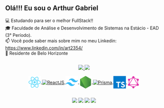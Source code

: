 ## Olá!!! Eu sou o Arthur Gabriel

💻 Estudando para ser o melhor FullStack!! <br>
🎓 Faculdade de Análise e Desenvolvimento de Sistemas na Estácio - EAD (3° Período). <br>
📫 Você pode saber mais sobre mim no meu Linkedin: https://www.linkedin.com/in/art2354/ <br>
📌 Residente de Belo Horizonte 

##

<div align="center">
  <a href="https://github.com/Arthur-Gab">
  <img height="180em" src="https://github-readme-stats.vercel.app/api?username=Arthur-Gab&show_icons=true&theme=codeSTACKr&include_all_commits=true&count_private=true"/>
  <img height="180em" src="https://github-readme-stats.vercel.app/api/top-langs/?username=Arthur-Gab&layout=compact&langs_count=7&theme=codeSTACKr"/>
</div>
  
<div style="display: inline_block;" align='center'><br>
  <img align="center" alt="ReactJS" height="40" width="40" src="https://github.com/devicons/devicon/blob/master/icons/react/react-original.svg">
  <img align="center" alt="ReactJS" height="40" width="40" src="https://www.svgrepo.com/show/354113/nextjs-icon.svg">
  <img align="center" alt="TailwindCSS" height="40" width="40" src="https://github.com/devicons/devicon/blob/master/icons/tailwindcss/tailwindcss-plain.svg">
  <img align="center" alt="NodeJS" height="40" width="40" src="https://github.com/devicons/devicon/blob/master/icons/nodejs/nodejs-original.svg">
  <img align="center" alt="Prisma" height="40" width="40" src="https://avatars.githubusercontent.com/u/17219288?s=48&v=4">
  <img align="center" alt="TypeScript" height"40" width="40" src="https://raw.githubusercontent.com/github/explore/80688e429a7d4ef2fca1e82350fe8e3517d3494d/topics/typescript/typescript.png">
  <img align="center" alt="GraphQL" height"40" width="40" src="https://raw.githubusercontent.com/devicons/devicon/master/icons/graphql/graphql-plain.svg">
</div>

##

<div  align='center'> 
  <a href="https://www.linkedin.com/in/art2354/" target="_blank"><img src="https://img.shields.io/badge/-LinkedIn-%230077B5?style=for-the-badge&logo=linkedin&logoColor=white" target="_blank"></a> 
  <a href="https://www.youtube.com/channel/UCPNr64ksGe2DbjdHO2mCfzw" target="_blank"><img src="https://img.shields.io/badge/YouTube-FF0000?style=for-the-badge&logo=youtube&logoColor=white" target="_blank"></a> 
  <a href="https://www.twitch.tv/a_gfer" target="_blank"><img src="https://img.shields.io/badge/Twitch-9146FF?style=for-the-badge&logo=twitch&logoColor=white" target="_blank"></a>
  <a href="mailto:arthurgabriel933@gmail.com" target="_blank"><img src="https://img.shields.io/badge/Email-D14836?style=for-the-badge&logo=gmail&logoColor=white" target="_blank"></a>
</div>
